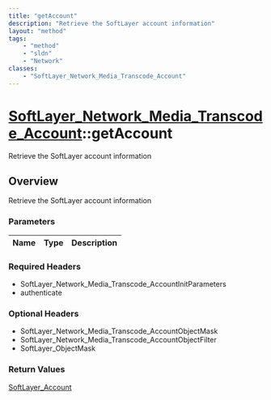 ```yaml
---
title: "getAccount"
description: "Retrieve the SoftLayer account information"
layout: "method"
tags:
    - "method"
    - "sldn"
    - "Network"
classes:
    - "SoftLayer_Network_Media_Transcode_Account"
---
```

# [SoftLayer_Network_Media_Transcode_Account](/reference/services/SoftLayer_Network_Media_Transcode_Account)::getAccount

Retrieve the SoftLayer account information


## Overview 
Retrieve the SoftLayer account information

### Parameters 
|Name | Type | Description |
| --- | --- | --- |


### Required Headers
* SoftLayer_Network_Media_Transcode_AccountInitParameters
* authenticate

### Optional Headers
* SoftLayer_Network_Media_Transcode_AccountObjectMask
* SoftLayer_Network_Media_Transcode_AccountObjectFilter
* SoftLayer_ObjectMask

### Return Values
<a href='/reference/datatypes/SoftLayer_Account'>SoftLayer_Account </a>

